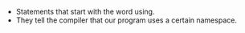 - Statements that start with the word using.
- They tell the compiler that our program uses a certain namespace.